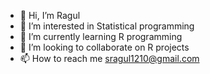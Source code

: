 - 👋 Hi, I’m Ragul
- 👀 I’m interested in Statistical programming
- 🌱 I’m currently learning R programming
- 💞️ I’m looking to collaborate on R projects
- 📫 How to reach me sragul1210@gmail.com
